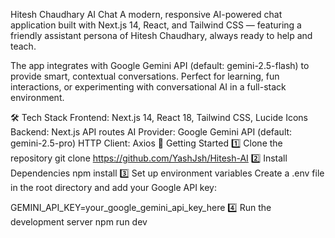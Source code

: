 Hitesh Chaudhary AI Chat
A modern, responsive AI-powered chat application built with Next.js 14, React, and Tailwind CSS — featuring a friendly assistant persona of Hitesh Chaudhary, always ready to help and teach.

The app integrates with Google Gemini API (default: gemini-2.5-flash) to provide smart, contextual conversations.
Perfect for learning, fun interactions, or experimenting with conversational AI in a full-stack environment.

🛠️ Tech Stack
Frontend: Next.js 14, React 18, Tailwind CSS, Lucide Icons
Backend: Next.js API routes
AI Provider: Google Gemini API (default: gemini-2.5-pro)
HTTP Client: Axios
🚀 Getting Started
1️⃣ Clone the repository
git clone https://github.com/YashJsh/Hitesh-AI
2️⃣ Install Dependencies
npm install
3️⃣ Set up environment variables
Create a .env file in the root directory and add your Google API key:

GEMINI_API_KEY=your_google_gemini_api_key_here
4️⃣ Run the development server
npm run dev
